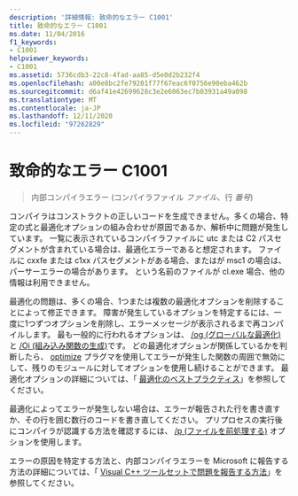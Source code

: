 ```yaml
---
description: '詳細情報: 致命的なエラー C1001'
title: 致命的なエラー C1001
ms.date: 11/04/2016
f1_keywords:
- C1001
helpviewer_keywords:
- C1001
ms.assetid: 5736cdb3-22c8-4fad-aa85-d5e0d2b232f4
ms.openlocfilehash: a00e8bc2fe79201f77f67eac6f0756e90eba462b
ms.sourcegitcommit: d6af41e42699628c3e2e6063ec7b03931a49a098
ms.translationtype: MT
ms.contentlocale: ja-JP
ms.lasthandoff: 12/11/2020
ms.locfileid: "97262829"
---
```

# <a name="fatal-error-c1001"></a>致命的なエラー C1001

> 内部コンパイラエラー (コンパイラファイル *ファイル*、行 *番号*)

コンパイラはコンストラクトの正しいコードを生成できません。多くの場合、特定の式と最適化オプションの組み合わせが原因であるか、解析中に問題が発生しています。 一覧に表示されているコンパイラファイルに utc または C2 パスセグメントが含まれている場合は、最適化エラーであると想定されます。 ファイルに cxxfe または c1xx パスセグメントがある場合、またはが msc1 の場合は、パーサーエラーの場合があります。 という名前のファイルが cl.exe 場合、他の情報は利用できません。

最適化の問題は、多くの場合、1つまたは複数の最適化オプションを削除することによって修正できます。 障害が発生しているオプションを特定するには、一度に1つずつオプションを削除し、エラーメッセージが表示されるまで再コンパイルします。 最も一般的に行われるオプションは、 [/og (グローバルな最適化)](../../build/reference/og-global-optimizations.md) と [/Oi (組み込み関数の生成)](../../build/reference/oi-generate-intrinsic-functions.md)です。 どの最適化オプションが関係しているかを判断したら、 [optimize](../../preprocessor/optimize.md) プラグマを使用してエラーが発生した関数の周囲で無効にして、残りのモジュールに対してオプションを使用し続けることができます。 最適化オプションの詳細については、「 [最適化のベストプラクティス](../../build/optimization-best-practices.md)」を参照してください。

最適化によってエラーが発生しない場合は、エラーが報告された行を書き直すか、その行を囲む数行のコードを書き直してください。 プリプロセスの実行後にコンパイラが認識する方法を確認するには、 [/p (ファイルを前処理する)](../../build/reference/p-preprocess-to-a-file.md) オプションを使用します。

エラーの原因を特定する方法と、内部コンパイラエラーを Microsoft に報告する方法の詳細については、「 [Visual C++ ツールセットで問題を報告する方法](../../overview/how-to-report-a-problem-with-the-visual-cpp-toolset.md)」を参照してください。
